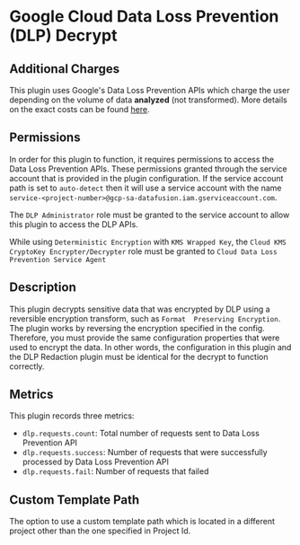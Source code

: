 # Google Cloud Data Loss Prevention (DLP) Decrypt

Additional Charges
-----------
This plugin uses Google's Data Loss Prevention APIs which charge the user depending 
on the volume of data **analyzed** (not transformed). More details on the exact 
costs can be found [here](https://cloud.google.com/dlp/pricing#content-pricing). 

Permissions
-----------
In order for this plugin to function, it requires permissions to access the Data Loss Prevention APIs. These permissions
granted through the service account that is provided in the plugin configuration. If the service account path is set to 
`auto-detect` then it will use a service account with the name `service-<project-number>@gcp-sa-datafusion.iam.gserviceaccount.com`.

The `DLP Administrator` role must be granted to the service account to allow this plugin to access the DLP APIs.

While using `Deterministic Encryption` with `KMS Wrapped Key`, the `Cloud KMS CryptoKey Encrypter/Decrypter` role must be granted to `Cloud Data Loss Prevention Service Agent`

Description
-----------
This plugin decrypts sensitive data that was encrypted by DLP using a reversible encryption transform, such as `Format 
Preserving Encryption`. The plugin works by reversing the encryption specified in the config. Therefore, you must provide 
the same configuration properties that were used to encrypt the data. In other words, the configuration in this plugin 
and the DLP Redaction plugin must be identical for the decrypt to function correctly.


Metrics
-----------
This plugin records three metrics:
* `dlp.requests.count`: Total number of requests sent to Data Loss Prevention API
* `dlp.requests.success`: Number of requests that were successfully processed by Data Loss Prevention API
* `dlp.requests.fail`: Number of requests that failed

Custom Template Path
-----------
The option to use a custom template path which is located in a different project other than the one specified in Project Id.